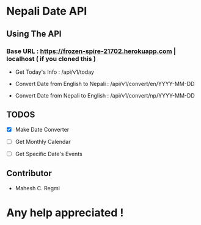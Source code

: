# Nepali Date API

## Using The API

### Base URL : https://frozen-spire-21702.herokuapp.com  | localhost ( if you cloned this )

- Get Today's Info : /api/v1/today

- Convert Date from English to Nepali : /api/v1/convert/en/YYYY-MM-DD

- Convert Date from Nepali to English :  /api/v1/convert/np/YYYY-MM-DD


## TODOS

- [x] Make Date Converter 
- [ ] Get Monthly Calendar
- [ ] Get Specific Date's Events


## Contributor

- Mahesh C. Regmi

# Any help appreciated !
